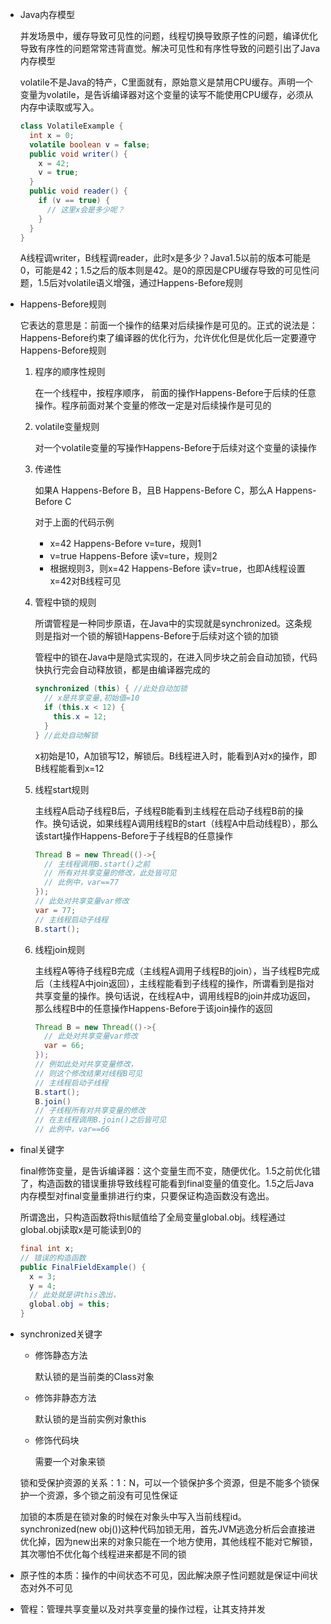 - Java内存模型

  并发场景中，缓存导致可见性的问题，线程切换导致原子性的问题，编译优化导致有序性的问题常常违背直觉。解决可见性和有序性导致的问题引出了Java内存模型

  volatile不是Java的特产，C里面就有，原始意义是禁用CPU缓存。声明一个变量为volatile，是告诉编译器对这个变量的读写不能使用CPU缓存，必须从内存中读取或写入。

  ```java
  class VolatileExample {
    int x = 0;
    volatile boolean v = false;
    public void writer() {
      x = 42;
      v = true;
    }
    public void reader() {
      if (v == true) {
        // 这里x会是多少呢？
      }
    }
  }
  ```

  A线程调writer，B线程调reader，此时x是多少？Java1.5以前的版本可能是0，可能是42；1.5之后的版本则是42。是0的原因是CPU缓存导致的可见性问题，1.5后对volatile语义增强，通过Happens-Before规则

- Happens-Before规则

  它表达的意思是：前面一个操作的结果对后续操作是可见的。正式的说法是：Happens-Before约束了编译器的优化行为，允许优化但是优化后一定要遵守Happens-Before规则

  1. 程序的顺序性规则

     在一个线程中，按程序顺序， 前面的操作Happens-Before于后续的任意操作。程序前面对某个变量的修改一定是对后续操作是可见的

  2. volatile变量规则

     对一个volatile变量的写操作Happens-Before于后续对这个变量的读操作

  3. 传递性

     如果A Happens-Before B，且B Happens-Before C，那么A Happens-Before C

     对于上面的代码示例

     - x=42 Happens-Before v=ture，规则1
     - v=true Happens-Before 读v=ture，规则2
     - 根据规则3，则x=42 Happens-Before 读v=true，也即A线程设置x=42对B线程可见

  4. 管程中锁的规则

     所谓管程是一种同步原语，在Java中的实现就是synchronized。这条规则是指对一个锁的解锁Happens-Before于后续对这个锁的加锁

     管程中的锁在Java中是隐式实现的，在进入同步块之前会自动加锁，代码快执行完会自动释放锁，都是由编译器完成的

     ```java
     synchronized (this) { //此处自动加锁
       // x是共享变量,初始值=10
       if (this.x < 12) {
         this.x = 12; 
       }  
     } //此处自动解锁
     ```

     x初始是10，A加锁写12，解锁后。B线程进入时，能看到A对x的操作，即B线程能看到x=12

  5. 线程start规则

     主线程A启动子线程B后，子线程B能看到主线程在启动子线程B前的操作。换句话说，如果线程A调用线程B的start（线程A中启动线程B），那么该start操作Happens-Before于子线程B的任意操作

     ```java
     Thread B = new Thread(()->{
       // 主线程调用B.start()之前
       // 所有对共享变量的修改，此处皆可见
       // 此例中，var==77
     });
     // 此处对共享变量var修改
     var = 77;
     // 主线程启动子线程
     B.start();
     ```

  6. 线程join规则

     主线程A等待子线程B完成（主线程A调用子线程B的join），当子线程B完成后（主线程A中join返回），主线程能看到子线程的操作，所谓看到是指对共享变量的操作。换句话说，在线程A中，调用线程B的join并成功返回，那么线程B中的任意操作Happens-Before于该join操作的返回

     ```java
     Thread B = new Thread(()->{
       // 此处对共享变量var修改
       var = 66;
     });
     // 例如此处对共享变量修改，
     // 则这个修改结果对线程B可见
     // 主线程启动子线程
     B.start();
     B.join()
     // 子线程所有对共享变量的修改
     // 在主线程调用B.join()之后皆可见
     // 此例中，var==66
     ```

- final关键字

  final修饰变量，是告诉编译器：这个变量生而不变，随便优化。1.5之前优化错了，构造函数的错误重排导致线程可能看到final变量的值变化。1.5之后Java内存模型对final变量重排进行约束，只要保证构造函数没有逸出。

  所谓逸出，只构造函数将this赋值给了全局变量global.obj。线程通过global.obj读取x是可能读到0的

  ```java
  final int x;
  // 错误的构造函数
  public FinalFieldExample() { 
    x = 3;
    y = 4;
    // 此处就是讲this逸出，
    global.obj = this;
  }
  ```

- synchronized关键字

  - 修饰静态方法

    默认锁的是当前类的Class对象

  - 修饰非静态方法

    默认锁的是当前实例对象this

  - 修饰代码块

    需要一个对象来锁

  锁和受保护资源的关系：1：N，可以一个锁保护多个资源，但是不能多个锁保护一个资源，多个锁之前没有可见性保证

  加锁的本质是在锁对象的时候在对象头中写入当前线程id。synchronized(new obj())这种代码加锁无用，首先JVM逃逸分析后会直接进优化掉，因为new出来的对象只能在一个地方使用，其他线程不能对它解锁，其次哪怕不优化每个线程进来都是不同的锁

- 原子性的本质：操作的中间状态不可见，因此解决原子性问题就是保证中间状态对外不可见
- 管程：管理共享变量以及对共享变量的操作过程，让其支持并发